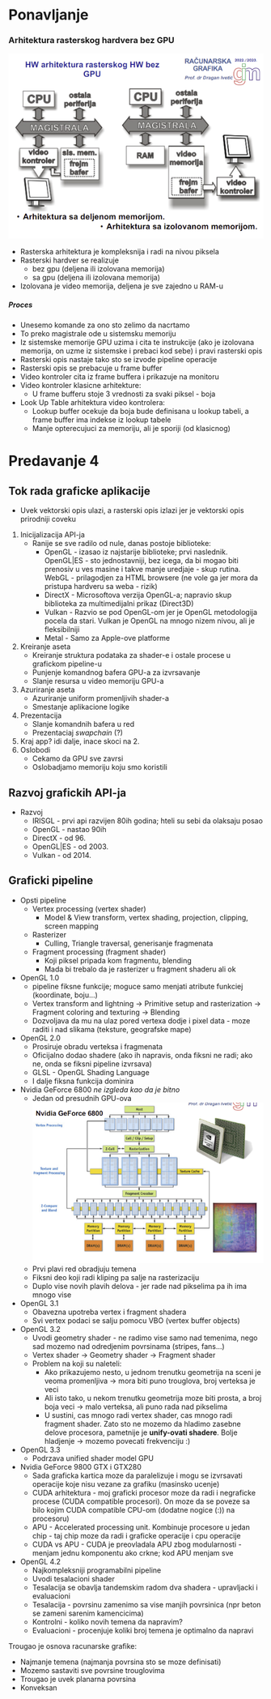 # Ponavljanje
### Arhitektura rasterskog hardvera bez GPU
![Arhitektura](img/arhitektura-bez-gpu.png)
- Rasterska arhitektura je kompleksnija i radi na nivou piksela
- Rasterski hardver se realizuje
    - bez gpu (deljena ili izolovana memorija)
    - sa gpu (deljena ili izolovana memorija)
- Izolovana je video memorija, deljena je sve zajedno u RAM-u
##### Proces
- Unesemo komande za ono sto zelimo da nacrtamo
- To preko magistrale ode u sistemsku memoriju 
- Iz sistemske memorije GPU uzima i cita te instrukcije (ako je izolovana memorija, on uzme iz sistemske i prebaci kod sebe) i pravi rasterski opis
- Rasterski opis nastaje tako sto se izvode pipeline operacije
- Rasterski opis se prebacuje u frame buffer
- Video kontroler cita iz frame buffera i prikazuje na monitoru
- Video kontroler klasicne arhitekture:
    -   U frame bufferu stoje 3 vrednosti za svaki piksel - boja
- Look Up Table arhitektura video kontrolera:
    -   Lookup buffer ocekuje da boja bude definisana u lookup tabeli, a frame buffer ima indekse iz lookup tabele
    -   Manje opterecujuci za memoriju, ali je sporiji (od klasicnog)

# Predavanje 4

## Tok rada graficke aplikacije
- Uvek vektorski opis ulazi, a rasterski opis izlazi jer je vektorski opis prirodniji coveku
1. Inicijalizacija API-ja
    - Ranije se sve radilo od nule, danas postoje biblioteke:
        - OpenGL - izasao iz najstarije biblioteke; prvi naslednik. OpenGL|ES - sto jednostavniji, bez icega, da bi mogao biti prenosiv u ves masine i takve manje uredjaje - skup rutina. WebGL - prilagodjen za HTML browsere (ne vole ga jer mora da pristupa hardveru sa weba - rizik)
        - DirectX - Microsoftova verzija OpenGL-a; napravio skup biblioteka za multimedijalni prikaz (Direct3D)
        - Vulkan - Razvio se pod OpenGL-om jer je OpenGL metodologija pocela da stari. Vulkan je OpenGL na mnogo nizem nivou, ali je fleksibilniji
        - Metal - Samo za Apple-ove platforme
2. Kreiranje aseta
    - Kreiranje struktura podataka za shader-e i ostale procese u grafickom pipeline-u
    - Punjenje komandnog bafera GPU-a za izvrsavanje
    - Slanje resursa u video memoriju GPU-a
3. Azuriranje aseta
    - Azuriranje uniform promenljivih shader-a
    - Smestanje aplikacione logike
4. Prezentacija
    - Slanje komandnih bafera u red
    - Prezentaciaj *swapchain* (?)
5. Kraj app? idi dalje, inace skoci na 2. 
6. Oslobodi
    - Cekamo da GPU sve zavrsi
    - Oslobadjamo memoriju koju smo koristili

## Razvoj grafickih API-ja
- Razvoj
    - IRISGL - prvi api razvijen 80ih godina; hteli su sebi da olaksaju posao
    - OpenGL - nastao 90ih
    - DirectX - od 96.
    - OpenGL|ES - od 2003.
    - Vulkan - od 2014.

## Graficki pipeline
- Opsti pipeline
    - Vertex processing (vertex shader)
        - Model & View transform, vertex shading, projection, clipping, screen mapping
    - Rasterizer
        - Culling, Triangle traversal, generisanje fragmenata
    - Fragment processing (fragment shader)
        - Koji piksel pripada kom fragmentu, blending
        - Mada bi trebalo da je rasterizer u fragment shaderu ali ok
- OpenGL 1.0
    - pipeline fiksne funkcije; moguce samo menjati atribute funkciej (koordinate, boju...)
    - Vertex transform and lightning -> Primitive setup and rasterization -> Fragment coloring and texturing -> Blending
    - Dozvoljava da mu na ulaz pored vertexa dodje i pixel data - moze raditi i nad slikama (teksture, geografske mape)
- OpenGL 2.0
    - Prosiruje obradu verteksa i fragmenata
    - Oficijalno dodao shadere (ako ih napravis, onda fiksni ne radi; ako ne, onda se fiksni pipeline izvrsava)
    - GLSL - OpenGL Shading Language
    - I dalje fiksna funkcija dominira
- Nvidia GeForce 6800
    *ne izgleda kao da je bitno*
    - Jedan od presudnih GPU-ova
    ![Nvidia](img/nvidia-6800.png)
    - Prvi plavi red obradjuju temena
    - Fiksni deo koji radi kliping pa salje na rasterizaciju
    - Duplo vise novih plavih delova - jer rade nad pikselima pa ih ima mnogo vise
- OpenGL 3.1
    - Obavezna upotreba vertex i fragment shadera
    - Svi vertex podaci se salju pomocu VBO (vertex buffer objects)
- OpenGL 3.2
    - Uvodi geometry shader - ne radimo vise samo nad temenima, nego sad mozemo nad odredjenim povrsinama (stripes, fans...)
    - Vertex shader -> Geometry shader -> Fragment shader
    - Problem na koji su naleteli:
        - Ako prikazujemo nesto, u jednom trenutku geometrija na sceni je veoma promenljiva -> mora biti puno trouglova, broj verteksa je veci
        - Ali isto tako, u nekom trenutku geometrija moze biti prosta, a broj boja veci -> malo verteksa, ali puno rada nad pikselima
        - U sustini, cas mnogo radi vertex shader, cas mnogo radi fragment shader. Zato sto ne mozemo da hladimo zasebne delove procesora, pametnije je **unify-ovati shadere**. Bolje hladjenje -> mozemo povecati frekvenciju :)
- OpenGL 3.3
    - Podrzava unified shader model GPU
- Nvidia GeForce 9800 GTX i GTX280
    - Sada graficka kartica moze da paralelizuje i mogu se izvrsavati operacije koje nisu vezane za grafiku (masinsko ucenje)
    - CUDA arhitektura - moj graficki procesor moze da radi i negraficke procese (CUDA compatible procesori). On moze da se poveze sa bilo kojim CUDA compatible CPU-om (dodatne nogice (:)) na procesoru)
    - APU - Accelerated processing unit. Kombinuje procesore u jedan chip - taj chip moze da radi i graficke operacije i cpu operacije
    - CUDA vs APU - CUDA je preovladala APU zbog modularnosti - menjam jednu komponentu ako crkne; kod APU menjam sve
- OpenGL 4.2
    - Najkompleksniji programabilni pipeline
    - Uvodi tesalacioni shader
    - Tesalacija se obavlja tandemskim radom dva shadera - upravljacki i evaluacioni
    - Tesalacija - povrsinu zamenimo sa vise manjih povrsinica (npr beton se zameni sarenim kamencicima)
    - Kontrolni - koliko novih temena da napravim?
    - Evaluacioni - procenjuje koliki broj temena je optimalno da napravi

Trougao je osnova racunarske grafike:
- Najmanje temena (najmanja povrsina sto se moze definisati)
- Mozemo sastaviti sve povrsine trouglovima
- Trougao je uvek planarna povrsina
- Konveksan
